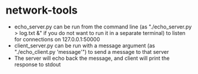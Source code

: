 network-tools
=============

* echo_server.py can be run from the command line (as "./echo_server.py > log.txt &" if you do not want to run it in a separate terminal) to listen for connections on 127.0.0.1:50000
* client_server.py can be run with a message argument (as "./echo_client.py 'message'") to send a message to that server
* The server will echo back the message, and client will print the response to stdout
